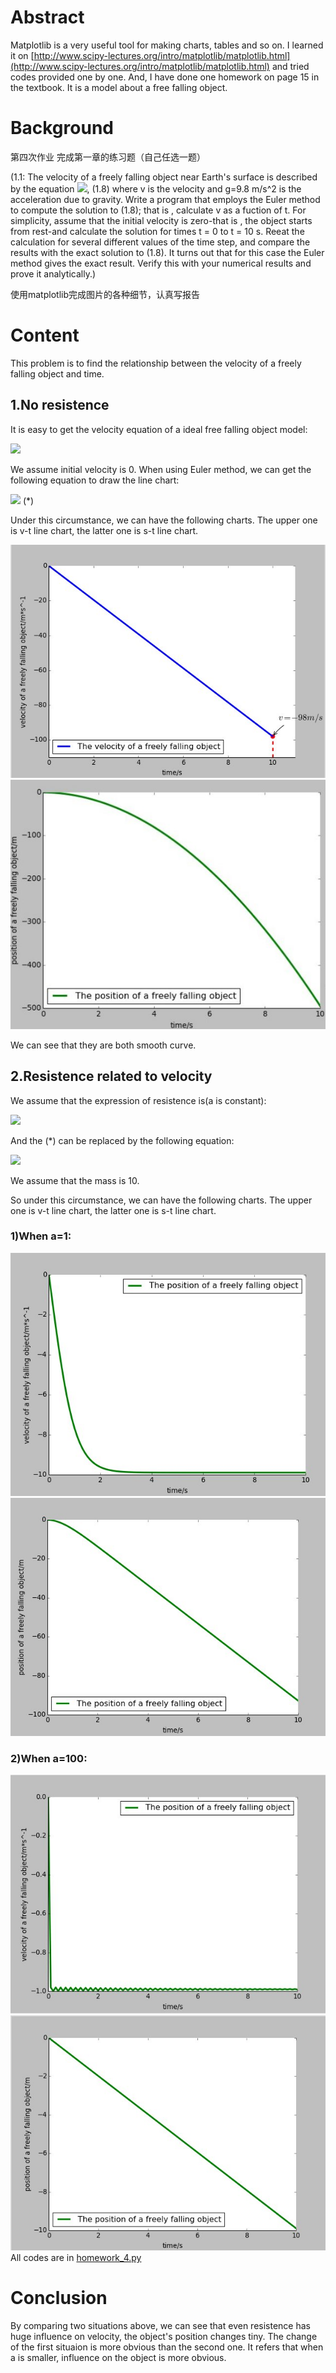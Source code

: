 # Abstract
 Matplotlib is a very useful tool for making charts, tables and so on. I learned it on [http://www.scipy-lectures.org/intro/matplotlib/matplotlib.html](http://www.scipy-lectures.org/intro/matplotlib/matplotlib.html) and tried codes provided one by one. And, I have done one homework on page 15 in the textbook. It is a model about a free falling object.
# Background
第四次作业
完成第一章的练习题（自己任选一题）

  (1.1: The velocity of a freely falling object near Earth's surface is described by the equation ![](http://latex.codecogs.com/gif.latex?\\frac{\dv}{dt}),  (1.8) where v is the velocity and g=9.8 m/s^2 is the acceleration due to gravity. Write a program that employs the Euler method to compute the solution to (1.8); that is , calculate v as a fuction of t. For simplicity, assume that the initial velocity is zero-that is , the object starts from rest-and calculate the solution for times t = 0 to t = 10 s. Reeat the calculation for several different values of the time step, and compare the results with the exact solution to (1.8). It turns out that for this case the Euler method gives the exact result. Verify this with your numerical results and prove it analytically.)
  
使用matplotlib完成图片的各种细节，认真写报告
# Content
This problem is to find the relationship between the velocity of a freely falling object and time. 
## 1.No resistence
It is easy to get the velocity equation of a ideal free falling object model:

![](http://latex.codecogs.com/gif.latex?\v=v_0-gt)
  
We assume initial velocity is 0. When using Euler method, we can get the following equation to draw the line chart:

![](http://latex.codecogs.com/gif.latex?\v(t+Delta)=v(t)-gdt)        (*)

Under this circumstance, we can have the following charts. The upper one is v-t line chart, the latter one is s-t line chart.

![](https://github.com/Nucleus2014/computationalphysics_N2014301020131/blob/master/homework_4/4.jpg)
![](https://github.com/Nucleus2014/computationalphysics_N2014301020131/blob/master/homework_4/4_1.jpg)

We can see that they are both smooth curve.
## 2.Resistence related to velocity
We assume that the expression of resistence is(a is constant):

![](http://latex.codecogs.com/gif.latex?\f=av)

And the (*) can be replaced by the following equation:

![](http://latex.codecogs.com/gif.latex?\v(t+Delta)=v(t)+(g-\\frac{\av^2}{m})dt)

We assume that the mass is 10.

So under this circumstance, we can have the following charts. The upper one is v-t line chart, the latter one is s-t line chart.
### 1)When a=1:

![](https://github.com/Nucleus2014/computationalphysics_N2014301020131/blob/master/homework_4/4_3_1.jpg)
![](https://github.com/Nucleus2014/computationalphysics_N2014301020131/blob/master/homework_4/4_3.jpg)

### 2)When a=100:

![](https://github.com/Nucleus2014/computationalphysics_N2014301020131/blob/master/homework_4/4_2_1.jpg)
![](https://github.com/Nucleus2014/computationalphysics_N2014301020131/blob/master/homework_4/4_2.jpg)
All codes are in [homework_4.py](https://github.com/Nucleus2014/computationalphysics_N2014301020131/blob/master/homework_4/homework_4.py)
# Conclusion
By comparing two situations above, we can see that even resistence has huge influence on velocity, the object's position changes tiny. The change of the first situaion is more obvious than the second one. It refers that when a is smaller, influence on the object is more obvious.
